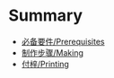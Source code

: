 # Summary

* [必备要件/Prerequisites](prerequisites.md)
* [制作步骤/Making](making.md)
* [付梓/Printing](printing.md)

